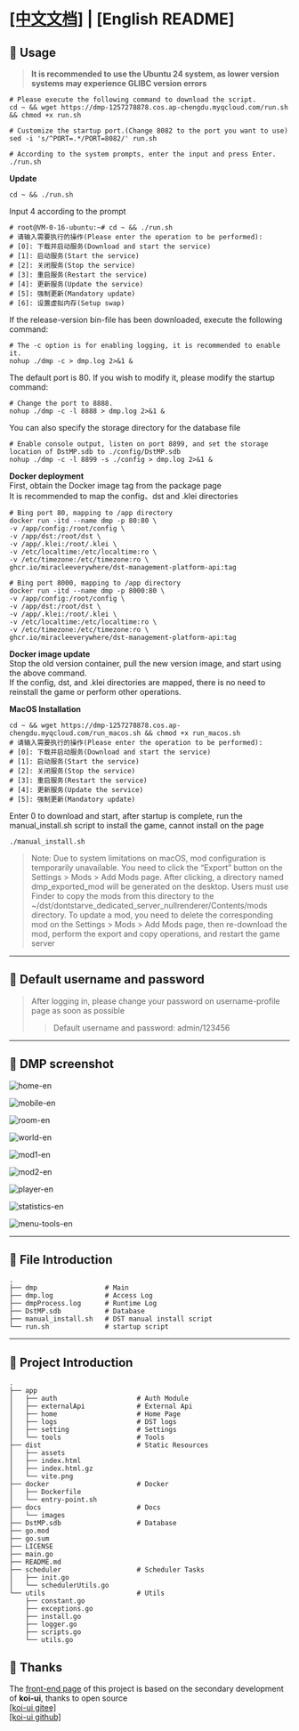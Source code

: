 # [[中文文档]](README.md) | [English README]
## :watermelon: Usage
>**It is recommended to use the Ubuntu 24 system, as lower version systems may experience GLIBC version errors**
```shell
# Please execute the following command to download the script.
cd ~ && wget https://dmp-1257278878.cos.ap-chengdu.myqcloud.com/run.sh && chmod +x run.sh
```
```shell
# Customize the startup port.(Change 8082 to the port you want to use)
sed -i 's/^PORT=.*/PORT=8082/' run.sh
```
```shell
# According to the system prompts, enter the input and press Enter.
./run.sh
```
**Update**
```shell
cd ~ && ./run.sh
```
Input 4 according to the prompt
```shell
# root@VM-0-16-ubuntu:~# cd ~ && ./run.sh
# 请输入需要执行的操作(Please enter the operation to be performed): 
# [0]: 下载并启动服务(Download and start the service) 
# [1]: 启动服务(Start the service) 
# [2]: 关闭服务(Stop the service) 
# [3]: 重启服务(Restart the service) 
# [4]: 更新服务(Update the service) 
# [5]: 强制更新(Mandatory update) 
# [6]: 设置虚拟内存(Setup swap)
```
If the release-version bin-file has been downloaded, execute the following command:
```shell
# The -c option is for enabling logging, it is recommended to enable it.
nohup ./dmp -c > dmp.log 2>&1 &
```
The default port is 80. If you wish to modify it, please modify the startup command:
```shell
# Change the port to 8888.
nohup ./dmp -c -l 8888 > dmp.log 2>&1 &
```
You can also specify the storage directory for the database file  
```shell
# Enable console output, listen on port 8899, and set the storage location of DstMP.sdb to ./config/DstMP.sdb
nohup ./dmp -c -l 8899 -s ./config > dmp.log 2>&1 &
```
**Docker deployment**  
First, obtain the Docker image tag from the package page  
It is recommended to map the config、dst and .klei directories
```shell
# Bing port 80, mapping to /app directory
docker run -itd --name dmp -p 80:80 \
-v /app/config:/root/config \
-v /app/dst:/root/dst \
-v /app/.klei:/root/.klei \
-v /etc/localtime:/etc/localtime:ro \
-v /etc/timezone:/etc/timezone:ro \
ghcr.io/miracleeverywhere/dst-management-platform-api:tag
```
```shell
# Bing port 8000, mapping to /app directory
docker run -itd --name dmp -p 8000:80 \
-v /app/config:/root/config \
-v /app/dst:/root/dst \
-v /app/.klei:/root/.klei \
-v /etc/localtime:/etc/localtime:ro \
-v /etc/timezone:/etc/timezone:ro \
ghcr.io/miracleeverywhere/dst-management-platform-api:tag
```
**Docker image update**  
Stop the old version container, pull the new version image, and start using the above command.  
If the config, dst, and .klei directories are mapped, there is no need to reinstall the game or perform other operations.  

**MacOS Installation**
```shell
cd ~ && wget https://dmp-1257278878.cos.ap-chengdu.myqcloud.com/run_macos.sh && chmod +x run_macos.sh
# 请输入需要执行的操作(Please enter the operation to be performed): 
# [0]: 下载并启动服务(Download and start the service) 
# [1]: 启动服务(Start the service) 
# [2]: 关闭服务(Stop the service) 
# [3]: 重启服务(Restart the service) 
# [4]: 更新服务(Update the service) 
# [5]: 强制更新(Mandatory update)
```
Enter 0 to download and start, after startup is complete, run the manual_install.sh script to install the game, cannot install on the page
```shell
./manual_install.sh
```
>Note: Due to system limitations on macOS, mod configuration is temporarily unavailable. You need to click the “Export” button on the Settings > Mods > Add Mods page. After clicking, a directory named dmp_exported_mod will be generated on the desktop. Users must use Finder to copy the mods from this directory to the ~/dst/dontstarve_dedicated_server_nullrenderer/Contents/mods directory. To update a mod, you need to delete the corresponding mod on the Settings > Mods > Add Mods page, then re-download the mod, perform the export and copy operations, and restart the game server
---

## :grapes: Default username and password
>After logging in, please change your password on username-profile page as soon as possible
>
>>Default username and password: 
>>admin/123456

---

## :cherries: DMP screenshot
![home-en](docs/images/home-en.png)
  

![mobile-en](docs/images/mobile-en.png)
  

![room-en](docs/images/room-en.png)


![world-en](docs/images/world-en.png)


![mod1-en](docs/images/mod1-en.jpg)


![mod2-en](docs/images/mod2-en.jpg)
  

![player-en](docs/images/player-en.png)
  

![statistics-en](docs/images/statistics-en.png)
  

![menu-tools-en](docs/images/menu-tools-en.png)
  

---

## :strawberry: File Introduction
```text
.
├── dmp                 # Main
├── dmp.log             # Access Log
├── dmpProcess.log      # Runtime Log
├── DstMP.sdb           # Database
├── manual_install.sh   # DST manual install script
└── run.sh              # startup script
```

---

## :peach: Project Introduction
```text
.
├── app
│   ├── auth                    # Auth Module
│   ├── externalApi             # External Api
│   ├── home                    # Home Page
│   ├── logs                    # DST logs
│   ├── setting                 # Settings
│   └── tools                   # Tools
├── dist                        # Static Resources
│   ├── assets 
│   ├── index.html
│   ├── index.html.gz
│   └── vite.png
├── docker                      # Docker
│   ├── Dockerfile
│   └── entry-point.sh
├── docs                        # Docs
│   └── images
├── DstMP.sdb                   # Database
├── go.mod
├── go.sum
├── LICENSE
├── main.go
├── README.md
├── scheduler                   # Scheduler Tasks
│   ├── init.go
│   └── schedulerUtils.go
└── utils                       # Utils
    ├── constant.go
    ├── exceptions.go
    ├── install.go
    ├── logger.go
    ├── scripts.go
    └── utils.go
```
##  :sparkling_heart: Thanks
The [front-end page](https://github.com/miracleEverywhere/dst-management-platform-web) of this project is based on the secondary development of **koi-ui**, thanks to open source  
[[koi-ui gitee]](https://gitee.com/BigCatHome/koi-ui)  
[[koi-ui github]](https://github.com/yuxintao6/koi-ui)  
